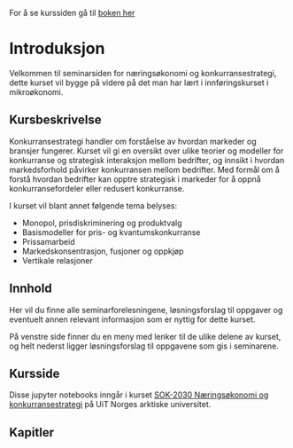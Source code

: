 For å se kurssiden gå til [boken her](https://danielfabiog.github.io/sok-2030-bok/intro.html)


# Introduksjon

Velkommen til seminarsiden for næringsøkonomi og konkurransestrategi, dette kurset vil bygge på videre på det man har lært i innføringskurset i mikroøkonomi.

## Kursbeskrivelse

Konkurransestrategi handler om forståelse av hvordan markeder og bransjer fungerer. Kurset vil gi en oversikt over ulike teorier og modeller for konkurranse og strategisk interaksjon mellom bedrifter, og innsikt i hvordan markedsforhold påvirker konkurransen mellom bedrifter. Med formål om å forstå hvordan bedrifter kan opptre strategisk i markeder for å oppnå konkurransefordeler eller redusert konkurranse.

I kurset vil blant annet følgende tema belyses:

- Monopol, prisdiskriminering og produktvalg
- Basismodeller for pris- og kvantumskonkurranse
- Prissamarbeid
- Markedskonsentrasjon, fusjoner og oppkjøp
- Vertikale relasjoner

## Innhold

Her vil du finne alle seminarforelesningene, løsningsforslag til oppgaver og eventuelt annen relevant informasjon som er nyttig for dette kurset.

På venstre side finner du en meny med lenker til de ulike delene av kurset, og helt nederst ligger løsningsforslag til oppgavene som gis i seminarene.

## Kursside

Disse jupyter notebooks inngår i kurset [SOK-2030 Næringsøkonomi og konkurransestrategi](https://en.uit.no/utdanning/aktivt/emne/SOK-2030) på UiT Norges arktiske universitet.


## Kapitler

```{tableofcontents}
```